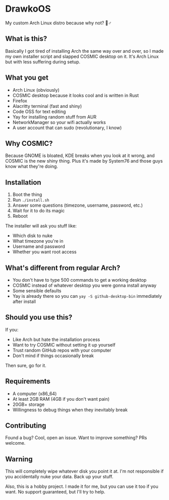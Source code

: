 # DrawkoOS

My custom Arch Linux distro because why not? 🤷♂️

## What is this?

Basically I got tired of installing Arch the same way over and over, so I made my own installer script and slapped COSMIC desktop on it. It's Arch Linux but with less suffering during setup.

## What you get

- Arch Linux (obviously)
- COSMIC desktop because it looks cool and is written in Rust
- Firefox
- Alacritty terminal (fast and shiny)
- Code OSS for text editing
- Yay for installing random stuff from AUR
- NetworkManager so your wifi actually works
- A user account that can sudo (revolutionary, I know)

## Why COSMIC?

Because GNOME is bloated, KDE breaks when you look at it wrong, and COSMIC is the new shiny thing. Plus it's made by System76 and those guys know what they're doing.

## Installation

1. Boot the thing
2. Run `./install.sh`
3. Answer some questions (timezone, username, password, etc.)
4. Wait for it to do its magic
5. Reboot

The installer will ask you stuff like:
- Which disk to nuke
- What timezone you're in
- Username and password
- Whether you want root access

## What's different from regular Arch?

- You don't have to type 500 commands to get a working desktop
- COSMIC instead of whatever desktop you were gonna install anyway
- Some sensible defaults
- Yay is already there so you can `yay -S github-desktop-bin` immediately after install

## Should you use this?

If you:
- Like Arch but hate the installation process
- Want to try COSMIC without setting it up yourself
- Trust random GitHub repos with your computer
- Don't mind if things occasionally break

Then sure, go for it.

## Requirements

- A computer (x86_64)
- At least 2GB RAM (4GB if you don't want pain)
- 20GB+ storage
- Willingness to debug things when they inevitably break

## Contributing

Found a bug? Cool, open an issue. Want to improve something? PRs welcome.

## Warning

This will completely wipe whatever disk you point it at. I'm not responsible if you accidentally nuke your data. Back up your stuff.

Also, this is a hobby project. I made it for me, but you can use it too if you want. No support guaranteed, but I'll try to help.